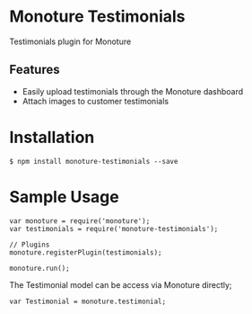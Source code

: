 # Monoture Testimonials
Testimonials plugin for Monoture

## Features
* Easily upload testimonials through the Monoture dashboard
* Attach images to customer testimonials

# Installation
```
$ npm install monoture-testimonials --save
```

# Sample Usage
```
var monoture = require('monoture');
var testimonials = require('monoture-testimonials');

// Plugins
monoture.registerPlugin(testimonials);

monoture.run();
```

The Testimonial model can be access via Monoture directly;

```
var Testimonial = monoture.testimonial;
```
